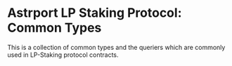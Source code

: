 # Astrport LP Staking Protocol: Common Types

This is a collection of common types and the queriers which are commonly used in LP-Staking protocol contracts.
